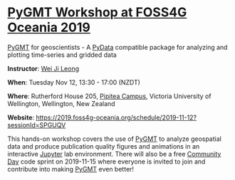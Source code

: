 # [PyGMT Workshop at FOSS4G Oceania 2019](https://2019.foss4g-oceania.org/schedule/2019-11-12?sessionId=SPGUQV)

[PyGMT](https://www.pygmt.org/) for geoscientists - A [PyData](https://pydata.org/) compatible package for analyzing and plotting time-series and gridded data

**Instructor**: [Wei Ji Leong](https://github.com/weiji14/)

**When**: Tuesday Nov 12, 13:30 - 17:00 (NZDT)

**Where**: Rutherford House 205, [Pipitea Campus](https://www.victoria.ac.nz/about/explore-victoria/campuses/pipitea/), Victoria University of Wellington, Wellington, New Zealand

**Website**: https://2019.foss4g-oceania.org/schedule/2019-11-12?sessionId=SPGUQV

This hands-on workshop covers the use of [PyGMT](https://www.pygmt.org/) to analyze geospatial data and produce publication quality figures and animations in an interactive [Jupyter](https://jupyter.org/) lab environment.
There will also be a free [Community Day](https://2019.foss4g-oceania.org/community-day/) code sprint on 2019-11-15 where everyone is invited to join and contribute into making [PyGMT](https://github.com/GenericMappingTools/pygmt/) even better!

